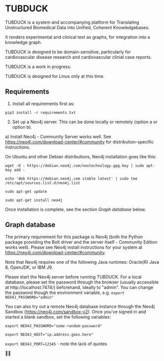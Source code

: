 TUBDUCK
=======

TUBDUCK is a system and accompanying platform for Translating Unstructured Biomedical Data into Unified, Coherent 
Knowledgebases. 

It renders experimental and clinical text as graphs, for integration into a knowledge graph. 

TUBDUCK is designed to be domain-sensitive, particularly for cardiovascular disease research and cardiovascular clinial case reports.

TUBDUCK is a work in progress.

TUBDUCK is designed for Linux only at this time.

Requirements
-------- 

1. Install all requirements first as:

``pip3 install -r requirements.txt`` 

2. Set up a Neo4j server. This can be done locally or remotely (option a or option b).

  a) Install Neo4j - Community Server works well.  See https://neo4j.com/download-center/#community for distribution-specific instructions.

On Ubuntu and other Debian distributions, Neo4j installation goes like this:

``wget -O - https://debian.neo4j.com/neotechnology.gpg.key | sudo apt-key add -``

``echo 'deb https://debian.neo4j.com stable latest' | sudo tee /etc/apt/sources.list.d/neo4j.list``

``sudo apt-get update``

``sudo apt-get install neo4j``

Once installation is complete, see the section *Graph database* below.

Graph database
-------- 
The primary requirement for this package is Neo4j (both the Python package providing the Bolt driver and the server itself - Community Edition works well).
Please see Neo4j install instructions for your system at https://neo4j.com/download-center/#community.

Note that Neo4j requires one of the following Java runtimes: Oracle(R) Java 8, OpenJDK, or IBM J9. 

Please start the Neo4j server before running TUBDUCK. For a local database, please set the password through the browser (usually accessible at http://localhost:7474/) beforehand, ideally to "admin". You can change the password though the environment variable, e.g. 
``export NEO4J_PASSWORD="admin"``

You can also try out a remote Neo4j database instance through the Neo4j Sandbox (https://neo4j.com/sandbox-v2). Once you've signed in and started a blank sandbox, set the following variables:

``export NEO4J_PASSWORD="some-random-password"``

``export NEO4J_HOST="ip.address.goes.here"``

``export NEO4J_PORT=12345`` - note the lack of quotes

🛁🦆
